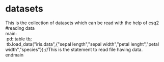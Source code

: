 # datasets
This is the collection of datasets which can be read with the help of csq2
#reading data<br />
main:<br />
&nbsp;pd::table tb;<br />
&nbsp;tb.load_data("iris.data",{"sepal length","sepal width","petal lenght","petal width","species"});//This is the statement to read file having data.<br />
endmain
